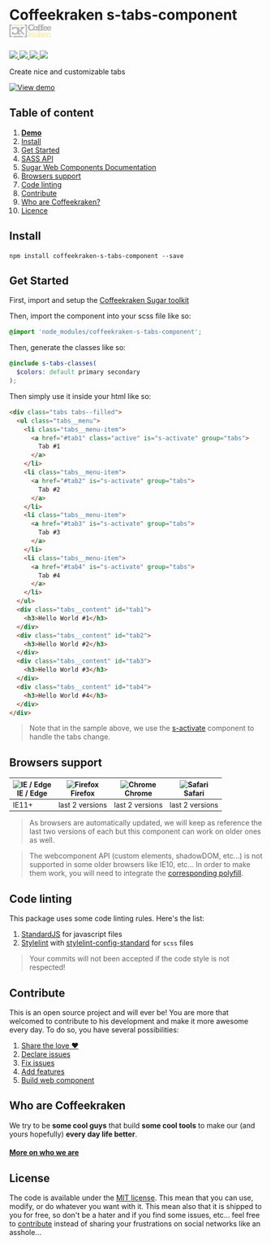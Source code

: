 # Coffeekraken s-tabs-component <img src=".resources/coffeekraken-logo.jpg" height="25px" />

<p>
	<!-- <a href="https://travis-ci.org/coffeekraken/s-tabs-component">
		<img src="https://img.shields.io/travis/coffeekraken/s-tabs-component.svg?style=flat-square" />
	</a> -->
	<a href="https://www.npmjs.com/package/coffeekraken-s-tabs-component">
		<img src="https://img.shields.io/npm/v/coffeekraken-s-tabs-component.svg?style=flat-square" />
	</a>
	<a href="https://github.com/coffeekraken/s-tabs-component/blob/master/LICENSE.txt">
		<img src="https://img.shields.io/npm/l/coffeekraken-s-tabs-component.svg?style=flat-square" />
	</a>
	<!-- <a href="https://github.com/coffeekraken/s-tabs-component">
		<img src="https://img.shields.io/npm/dt/coffeekraken-s-tabs-component.svg?style=flat-square" />
	</a>
	<a href="https://github.com/coffeekraken/s-tabs-component">
		<img src="https://img.shields.io/github/forks/coffeekraken/s-tabs-component.svg?style=social&label=Fork&style=flat-square" />
	</a>
	<a href="https://github.com/coffeekraken/s-tabs-component">
		<img src="https://img.shields.io/github/stars/coffeekraken/s-tabs-component.svg?style=social&label=Star&style=flat-square" />
	</a> -->
	<a href="https://twitter.com/{twitter-username}">
		<img src="https://img.shields.io/twitter/url/http/{twitter-username}.svg?style=social&style=flat-square" />
	</a>
	<a href="http://coffeekraken.io">
		<img src="https://img.shields.io/twitter/url/http/shields.io.svg?style=flat-square&label=coffeekraken.io&colorB=f2bc2b&style=flat-square" />
	</a>
</p>

<p class="lead">Create nice and customizable tabs</p>

[![View demo](http://components.coffeekraken.io/assets/img/view-demo.png)](http://components.coffeekraken.io/app/s-tabs-component)

## Table of content

1. **[Demo](http://components.coffeekraken.io/app/s-tabs-component)**
2. [Install](#readme-install)
3. [Get Started](#readme-get-started)
4. [SASS API](doc/sass)
5. [Sugar Web Components Documentation](https://github.com/coffeekraken/sugar/blob/master/doc/webcomponent.md)
6. [Browsers support](#readme-browsers-support)
7. [Code linting](#readme-code-linting)
8. [Contribute](#readme-contribute)
9. [Who are Coffeekraken?](#readme-who-are-coffeekraken)
10. [Licence](#readme-license)

<a name="readme-install"></a>

## Install

```
npm install coffeekraken-s-tabs-component --save
```

<a name="readme-get-started"></a>

## Get Started

First, import and setup the [Coffeekraken Sugar toolkit](https://github.com/coffeekraken/sugar)

Then, import the component into your scss file like so:

```scss
@import 'node_modules/coffeekraken-s-tabs-component';
```

Then, generate the classes like so:

```scss
@include s-tabs-classes(
  $colors: default primary secondary
);
```

Then simply use it inside your html like so:

```html
<div class="tabs tabs--filled">
  <ul class="tabs__menu">
    <li class="tabs__menu-item">
      <a href="#tab1" class="active" is="s-activate" group="tabs">
        Tab #1
      </a>
    </li>
    <li class="tabs__menu-item">
      <a href="#tab2" is="s-activate" group="tabs">
        Tab #2
      </a>
    </li>
    <li class="tabs__menu-item">
      <a href="#tab3" is="s-activate" group="tabs">
        Tab #3
      </a>
    </li>
    <li class="tabs__menu-item">
      <a href="#tab4" is="s-activate" group="tabs">
        Tab #4
      </a>
    </li>
  </ul>
  <div class="tabs__content" id="tab1">
    <h3>Hello World #1</h3>
  </div>
  <div class="tabs__content" id="tab2">
    <h3>Hello World #2</h3>
  </div>
  <div class="tabs__content" id="tab3">
    <h3>Hello World #3</h3>
  </div>
  <div class="tabs__content" id="tab4">
    <h3>Hello World #4</h3>
  </div>
</div>
```

> Note that in the sample above, we use the [s-activate](https://github.com/coffeekraken/s-activate-component) component to handle the tabs change.

<a id="readme-browsers-support"></a>

## Browsers support

| <img src="https://raw.githubusercontent.com/godban/browsers-support-badges/master/src/images/edge.png" alt="IE / Edge" width="16px" height="16px" /></br>IE / Edge | <img src="https://raw.githubusercontent.com/godban/browsers-support-badges/master/src/images/firefox.png" alt="Firefox" width="16px" height="16px" /></br>Firefox | <img src="https://raw.githubusercontent.com/godban/browsers-support-badges/master/src/images/chrome.png" alt="Chrome" width="16px" height="16px" /></br>Chrome | <img src="https://raw.githubusercontent.com/godban/browsers-support-badges/master/src/images/safari.png" alt="Safari" width="16px" height="16px" /></br>Safari |
| ------------------------------------------------------------------------------------------------------------------------------------------------------------------ | ----------------------------------------------------------------------------------------------------------------------------------------------------------------- | -------------------------------------------------------------------------------------------------------------------------------------------------------------- | -------------------------------------------------------------------------------------------------------------------------------------------------------------- |
| IE11+                                                                                                                                                              | last 2 versions                                                                                                                                                   | last 2 versions                                                                                                                                                | last 2 versions                                                                                                                                                |

> As browsers are automatically updated, we will keep as reference the last two versions of each but this component can work on older ones as well.

> The webcomponent API (custom elements, shadowDOM, etc...) is not supported in some older browsers like IE10, etc... In order to make them work, you will need to integrate the [corresponding polyfill](https://www.webcomponents.org/polyfills).

<a id="readme-code-linting"></a>

## Code linting

This package uses some code linting rules. Here's the list:

1. [StandardJS](https://standardjs.com/) for javascript files
2. [Stylelint](https://github.com/stylelint/stylelint) with [stylelint-config-standard](https://github.com/stylelint/stylelint-config-standard) for `scss` files

> Your commits will not been accepted if the code style is not respected!

<a id="readme-contribute"></a>

## Contribute

This is an open source project and will ever be! You are more that welcomed to contribute to his development and make it more awesome every day.
To do so, you have several possibilities:

1. [Share the love ❤️](https://github.com/Coffeekraken/coffeekraken/blob/master/contribute.md#contribute-share-the-love)
2. [Declare issues](https://github.com/Coffeekraken/coffeekraken/blob/master/contribute.md#contribute-declare-issues)
3. [Fix issues](https://github.com/Coffeekraken/coffeekraken/blob/master/contribute.md#contribute-fix-issues)
4. [Add features](https://github.com/Coffeekraken/coffeekraken/blob/master/contribute.md#contribute-add-features)
5. [Build web component](https://github.com/Coffeekraken/coffeekraken/blob/master/contribute.md#contribute-build-web-component)

<a id="readme-who-are-coffeekraken"></a>

## Who are Coffeekraken

We try to be **some cool guys** that build **some cool tools** to make our (and yours hopefully) **every day life better**.

#### [More on who we are](https://github.com/Coffeekraken/coffeekraken/blob/master/who-are-we.md)

<a id="readme-license"></a>

## License

The code is available under the [MIT license](LICENSE.txt). This mean that you can use, modify, or do whatever you want with it. This mean also that it is shipped to you for free, so don't be a hater and if you find some issues, etc... feel free to [contribute](https://github.com/Coffeekraken/coffeekraken/blob/master/contribute.md) instead of sharing your frustrations on social networks like an asshole...
